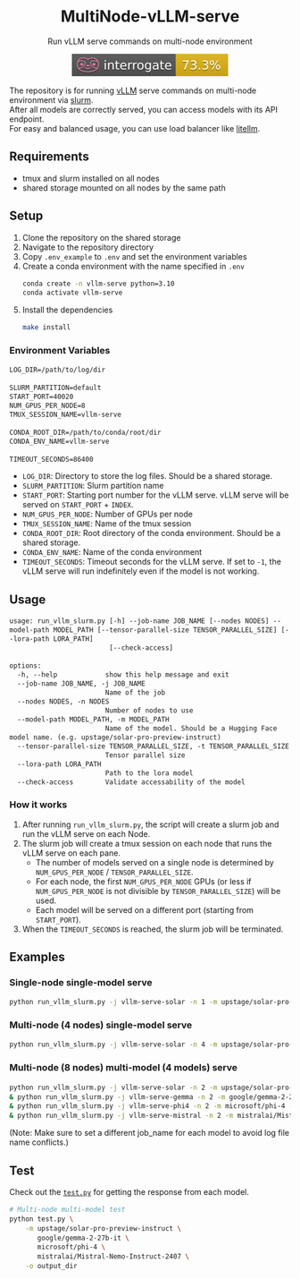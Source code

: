 <div align="center">

# MultiNode-vLLM-serve
Run vLLM serve commands on multi-node environment

![](./images/interrogate.svg)
</div>

The repository is for running [vLLM](https://docs.vllm.ai/en/latest/) serve commands on multi-node environment via [slurm](https://slurm.schedmd.com/documentation.html).  
After all models are correctly served, you can access models with its API endpoint.  
For easy and balanced usage, you can use load balancer like [litellm](https://docs.litellm.ai/).  


## Requirements
- tmux and slurm installed on all nodes
- shared storage mounted on all nodes by the same path


## Setup
1. Clone the repository on the shared storage
1. Navigate to the repository directory
1. Copy `.env_example` to `.env` and set the environment variables
1. Create a conda environment with the name specified in `.env`
    ```bash
    conda create -n vllm-serve python=3.10
    conda activate vllm-serve
    ```
1. Install the dependencies
    ```bash
    make install
    ```

### Environment Variables
```
LOG_DIR=/path/to/log/dir

SLURM_PARTITION=default
START_PORT=40020
NUM_GPUS_PER_NODE=8
TMUX_SESSION_NAME=vllm-serve

CONDA_ROOT_DIR=/path/to/conda/root/dir
CONDA_ENV_NAME=vllm-serve

TIMEOUT_SECONDS=86400
```
- `LOG_DIR`: Directory to store the log files. Should be a shared storage.
- `SLURM_PARTITION`: Slurm partition name
- `START_PORT`: Starting port number for the vLLM serve. vLLM serve will be served on `START_PORT` + `INDEX`.
- `NUM_GPUS_PER_NODE`: Number of GPUs per node
- `TMUX_SESSION_NAME`: Name of the tmux session
- `CONDA_ROOT_DIR`: Root directory of the conda environment. Should be a shared storage.
- `CONDA_ENV_NAME`: Name of the conda environment
- `TIMEOUT_SECONDS`: Timeout seconds for the vLLM serve. If set to `-1`, the vLLM serve will run indefinitely even if the model is not working.


## Usage
```
usage: run_vllm_slurm.py [-h] --job-name JOB_NAME [--nodes NODES] --model-path MODEL_PATH [--tensor-parallel-size TENSOR_PARALLEL_SIZE] [--lora-path LORA_PATH]
                         [--check-access]

options:
  -h, --help            show this help message and exit
  --job-name JOB_NAME, -j JOB_NAME
                        Name of the job
  --nodes NODES, -n NODES
                        Number of nodes to use
  --model-path MODEL_PATH, -m MODEL_PATH
                        Name of the model. Should be a Hugging Face model name. (e.g. upstage/solar-pro-preview-instruct)
  --tensor-parallel-size TENSOR_PARALLEL_SIZE, -t TENSOR_PARALLEL_SIZE
                        Tensor parallel size
  --lora-path LORA_PATH
                        Path to the lora model
  --check-access        Validate accessability of the model
```

### How it works
1. After running `run_vllm_slurm.py`, the script will create a slurm job and run the vLLM serve on each Node.
1. The slurm job will create a tmux session on each node that runs the vLLM serve on each pane.
    - The number of models served on a single node is determined by `NUM_GPUS_PER_NODE` / `TENSOR_PARALLEL_SIZE`.  
    - For each node, the first `NUM_GPUS_PER_NODE` GPUs (or less if `NUM_GPUS_PER_NODE` is not divisible by `TENSOR_PARALLEL_SIZE`) will be used.
    - Each model will be served on a different port (starting from `START_PORT`).
1. When the `TIMEOUT_SECONDS` is reached, the slurm job will be terminated.


## Examples
### Single-node single-model serve
```bash
python run_vllm_slurm.py -j vllm-serve-solar -n 1 -m upstage/solar-pro-preview-instruct --check-access
```

### Multi-node (4 nodes) single-model serve
```bash
python run_vllm_slurm.py -j vllm-serve-solar -n 4 -m upstage/solar-pro-preview-instruct --check-access
```

### Multi-node (8 nodes) multi-model (4 models) serve
```bash
python run_vllm_slurm.py -j vllm-serve-solar -n 2 -m upstage/solar-pro-preview-instruct --check-access \
& python run_vllm_slurm.py -j vllm-serve-gemma -n 2 -m google/gemma-2-27b-it -t 2 --check-access \
& python run_vllm_slurm.py -j vllm-serve-phi4 -n 2 -m microsoft/phi-4 --check-access \
& python run_vllm_slurm.py -j vllm-serve-mistral -n 2 -m mistralai/Mistral-Nemo-Instruct-2407 --check-access
```
(Note: Make sure to set a different job_name for each model to avoid log file name conflicts.)


## Test
Check out the [`test.py`](./test.py) for getting the response from each model.
```bash
# Multi-node multi-model test
python test.py \
    -m upstage/solar-pro-preview-instruct \
       google/gemma-2-27b-it \
       microsoft/phi-4 \
       mistralai/Mistral-Nemo-Instruct-2407 \
    -o output_dir
```
